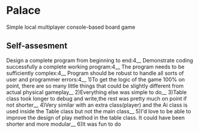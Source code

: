 # Palace
 Simple local multiplayer console-based board game
## Self-assesment
Design a complete program from beginning to end:4__
Demonstrate coding successfully a complete working program:4__
The program needs to be sufficiently complex:4__
Program should be robust to handle all sorts of user and programmer errors:4__
1)To get the logic of the game 100% on point, there are so many little things that could be slightly different from actual physical gameplay__
2)Everything else was simple to do__
3)Table class took longer to debug and write,the rest was pretty much on point if not shorter__
4)Very similar with an extra class(player) and the Ai class is used inside the Table class but not the main class__
5)I'd love to be able to improve the design of play method in the table class. It could have been shorter and more modular__
6)It was fun to do
